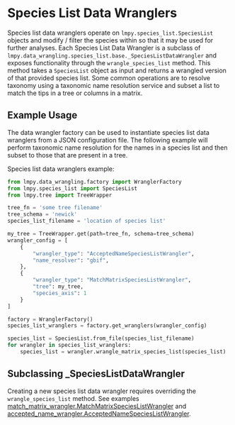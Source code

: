 # Species List Data Wranglers

Species list data wranglers operate on `lmpy.species_list.SpeciesList` objects and
modify / filter the species within so that it may be used for further analyses. Each
Species List Data Wrangler is a subclass of
`lmpy.data_wrangling.species_list.base._SpeciesListDataWrangler` and exposes
functionality through the `wrangle_species_list` method.  This method takes a
`SpeciesList` object as input and returns a wrangled version of that provided species
list.  Some common operations are to resolve taxonomy using a taxonomic name resolution
service and subset a list to match the tips in a tree or columns in a matrix.

## Example Usage

The data wrangler factory can be used to instantiate species list data wranglers from a
JSON configuration file.  The following example will perform taxonomic name resolution
for the names in a species list and then subset to those that are present in a tree.

Species list data wranglers example:

```python
from lmpy.data_wrangling.factory import WranglerFactory
from lmpy.species_list import SpeciesList
from lmpy.tree import TreeWrapper

tree_fn = 'some tree filename'
tree_schema = 'newick'
species_list_filename = 'location of species list'

my_tree = TreeWrapper.get(path=tree_fn, schema=tree_schema)
wrangler_config = [
    {
        "wrangler_type": "AcceptedNameSpeciesListWrangler",
        "name_resolver": "gbif",
    },
    {
        "wrangler_type": "MatchMatrixSpeciesListWrangler",
        "tree": my_tree,
        "species_axis": 1
    }
]

factory = WranglerFactory()
species_list_wranglers = factory.get_wranglers(wrangler_config)

species_list = SpeciesList.from_file(species_list_filename)
for wrangler in species_list_wranglers:
    species_list = wrangler.wrangle_matrix_species_list(species_list)
```

## Subclassing _SpeciesListDataWrangler

Creating a new species list data wrangler requires overriding the
`wrangle_species_list` method.
See examples [match_matrix_wrangler.MatchMatrixSpeciesListWrangler](./match_matrix_wrangler.py)
and [accepted_name_wrangler.AcceptedNameSpeciesListWrangler](./accepted_name_wrangler.py).
